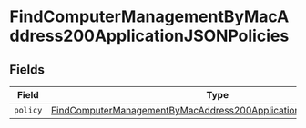 # FindComputerManagementByMacAddress200ApplicationJSONPolicies


## Fields

| Field                                                                                                                                                               | Type                                                                                                                                                                | Required                                                                                                                                                            | Description                                                                                                                                                         |
| ------------------------------------------------------------------------------------------------------------------------------------------------------------------- | ------------------------------------------------------------------------------------------------------------------------------------------------------------------- | ------------------------------------------------------------------------------------------------------------------------------------------------------------------- | ------------------------------------------------------------------------------------------------------------------------------------------------------------------- |
| `policy`                                                                                                                                                            | [FindComputerManagementByMacAddress200ApplicationJSONPoliciesPolicy](../../models/operations/findcomputermanagementbymacaddress200applicationjsonpoliciespolicy.md) | :heavy_minus_sign:                                                                                                                                                  | N/A                                                                                                                                                                 |